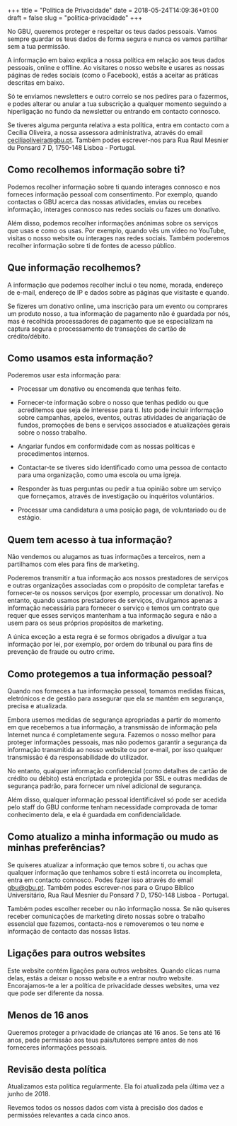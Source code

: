+++
title = "Política de Privacidade"
date = 2018-05-24T14:09:36+01:00
draft = false
slug = "politica-privacidade"
+++

No GBU, queremos proteger e respeitar os teus dados pessoais. Vamos sempre guardar os teus dados de forma segura e nunca os vamos partilhar sem a tua permissão.

A informação em baixo explica a nossa política em relação aos teus dados pessoais, online e offline. Ao visitares o nosso website e usares as nossas páginas de redes sociais (como o Facebook), estás a aceitar as práticas descritas em baixo.

Só te enviamos newsletters e outro correio se nos pedires para o fazermos, e podes alterar ou anular a tua subscrição a qualquer momento seguindo a hiperligação no fundo da newsletter ou entrando em contacto connosco.

Se tiveres alguma pergunta relativa a esta política, entra em contacto com a Cecília Oliveira, a nossa assessora administrativa, através do email ceciliaoliveira@gbu.pt. Também podes escrever-nos para Rua Raul Mesnier du Ponsard 7 D, 1750-148 Lisboa - Portugal.

## Como recolhemos informação sobre ti?

Podemos recolher informação sobre ti quando interages connosco e nos forneces informação pessoal com consentimento. Por exemplo, quando contactas o GBU acerca das nossas atividades, envias ou recebes informação, interages connosco nas redes sociais ou fazes um donativo.

Além disso, podemos recolher informações anónimas sobre os serviços que usas e como os usas. Por exemplo, quando vês um vídeo no YouTube, visitas o nosso website ou interages nas redes sociais. Também poderemos recolher informação sobre ti de fontes de acesso público.

## Que informação recolhemos?

A informação que podemos recolher inclui o teu nome, morada, endereço de e-mail, endereço de IP e dados sobre as páginas que visitaste e quando.

Se fizeres um donativo online, uma inscrição para um evento ou comprares um produto nosso, a tua informação de pagamento não é guardada por nós, mas é recolhida processadores de pagamento que se especializam na captura segura e processamento de transações de cartão de crédito/débito.

## Como usamos esta informação?

Poderemos usar esta informação para:

- Processar um donativo ou encomenda que tenhas feito.

- Fornecer-te informação sobre o nosso que tenhas pedido ou que acreditemos que seja de interesse para ti. Isto pode incluir informação sobre campanhas, apelos, eventos, outras atividades de angariação de fundos, promoções de bens e serviços associados e atualizações gerais sobre o nosso trabalho.

- Angariar fundos em conformidade com as nossas políticas e procedimentos internos.

- Contactar-te se tiveres sido identificado como uma pessoa de contacto para uma organização, como uma escola ou uma igreja.

- Responder às tuas perguntas ou pedir a tua opinião sobre um serviço que forneçamos, através de investigação ou inquéritos voluntários.

- Processar uma candidatura a uma posição paga, de voluntariado ou de estágio.

## Quem tem acesso à tua informação?

Não vendemos ou alugamos as tuas informações a terceiros, nem a partilhamos com eles para fins de marketing.

Poderemos transmitir a tua informação aos nossos prestadores de serviços e outras organizações associadas com o propósito de completar tarefas e fornecer-te os nossos serviços (por exemplo, processar um donativo). No entanto, quando usamos prestadores de serviços, divulgamos apenas a informação necessária para fornecer o serviço e temos um contrato que requer que esses serviços mantenham a tua informação segura e não a usem para os seus próprios propósitos de marketing.

A única exceção a esta regra é se formos obrigados a divulgar a tua informação por lei, por exemplo, por ordem do tribunal ou para fins de prevenção de fraude ou outro crime.

## Como protegemos a tua informação pessoal?

Quando nos forneces a tua informação pessoal, tomamos medidas físicas, eletrónicos e de gestão para assegurar que ela se mantém em segurança, precisa e atualizada.

Embora usemos medidas de segurança apropriadas a partir do momento em que recebemos a tua informação, a transmissão de informação pela Internet nunca é completamente segura. Fazemos o nosso melhor para proteger informações pessoais, mas não podemos garantir a segurança da informação transmitida ao nosso website ou por e-mail, por isso qualquer transmissão é da responsabilidade do utilizador.

No entanto, qualquer informação confidencial (como detalhes de cartão de crédito ou débito) está encriptada e protegida por SSL e outras medidas de segurança padrão, para fornecer um nível adicional de segurança.

Além disso, qualquer informação pessoal identificável só pode ser acedida pelo staff do GBU conforme tenham necessidade comprovada de tomar conhecimento dela, e ela é guardada em confidencialidade.

## Como atualizo a minha informação ou mudo as minhas preferências?

Se quiseres atualizar a informação que temos sobre ti, ou achas que qualquer informação que tenhamos sobre ti está incorreta ou incompleta, entra em contacto connosco.
Podes fazer isso através do email gbu@gbu.pt. Também podes escrever-nos para o Grupo Bíblico Universitário, Rua Raul Mesnier du Ponsard 7 D, 1750-148 Lisboa - Portugal.

Também podes escolher receber ou não informação nossa. Se não quiseres receber comunicações de marketing direto nossas sobre o trabalho essencial que fazemos, contacta-nos e removeremos o teu nome e informação de contacto das nossas listas.

## Ligações para outros websites

Este website contém ligações para outros websites. Quando clicas numa delas, estás a deixar o nosso website e a entrar noutro website. Encorajamos-te a ler a política de privacidade desses websites, uma vez que pode ser diferente da nossa.

## Menos de 16 anos

Queremos proteger a privacidade de crianças até 16 anos. Se tens até 16 anos, pede permissão aos teus pais/tutores sempre antes de nos forneceres informações pessoais.

## Revisão desta política

Atualizamos esta política regularmente. Ela foi atualizada pela última vez a junho de 2018.

Revemos todos os nossos dados com vista à precisão dos dados e permissões relevantes a cada cinco anos.